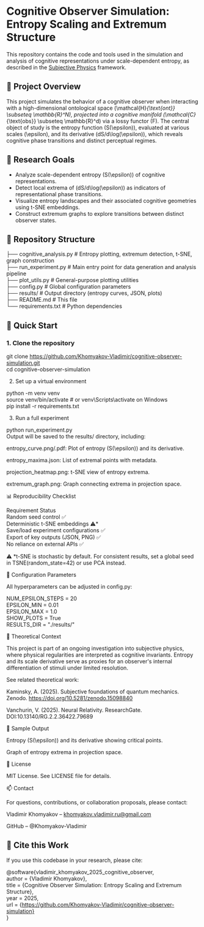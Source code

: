 # Cognitive Observer Simulation: Entropy Scaling and Extremum Structure

This repository contains the code and tools used in the simulation and analysis of cognitive representations under scale-dependent entropy, as described in the [Subjective Physics](https://doi.org/10.5281/zenodo.15544618) framework.

## 🧠 Project Overview

This project simulates the behavior of a cognitive observer when interacting with a high-dimensional ontological space \(\mathcal{H}_{\text{ont}} \subseteq \mathbb{R}^N\), projected into a cognitive manifold \(\mathcal{C}_{\text{obs}} \subseteq \mathbb{R}^d\) via a lossy functor \(F\). The central object of study is the entropy function \(S(\epsilon)\), evaluated at various scales \(\epsilon\), and its derivative \(dS/d\log(\epsilon)\), which reveals cognitive phase transitions and distinct perceptual regimes.

## 🔬 Research Goals

- Analyze scale-dependent entropy \(S(\epsilon)\) of cognitive representations.
- Detect local extrema of \(dS/d\log(\epsilon)\) as indicators of representational phase transitions.
- Visualize entropy landscapes and their associated cognitive geometries using t-SNE embeddings.
- Construct extremum graphs to explore transitions between distinct observer states.

## 📂 Repository Structure

├── cognitive_analysis.py # Entropy plotting, extremum detection, t-SNE, graph construction  
├── run_experiment.py # Main entry point for data generation and analysis pipeline  
├── plot_utils.py # General-purpose plotting utilities  
├── config.py # Global configuration parameters  
├── results/ # Output directory (entropy curves, JSON, plots)  
├── README.md # This file  
└── requirements.txt # Python dependencies

## 🚀 Quick Start

### 1. Clone the repository

git clone https://github.com/Khomyakov-Vladimir/cognitive-observer-simulation.git  
cd cognitive-observer-simulation

2. Set up a virtual environment

python -m venv venv  
source venv/bin/activate  # or venv\Scripts\activate on Windows  
pip install -r requirements.txt

3. Run a full experiment

python run_experiment.py  
Output will be saved to the results/ directory, including:

entropy_curve.png/.pdf: Plot of entropy \(S(\epsilon)\) and its derivative.

entropy_maxima.json: List of extremal points with metadata.

projection_heatmap.png: t-SNE view of entropy extrema.

extremum_graph.png: Graph connecting extrema in projection space.

📊 Reproducibility Checklist

Requirement	Status  
Random seed control	✅  
Deterministic t-SNE embeddings	⚠️*  
Save/load experiment configurations	✅  
Export of key outputs (JSON, PNG)	✅  
No reliance on external APIs	✅  

⚠️ *t-SNE is stochastic by default. For consistent results, set a global seed in TSNE(random_state=42) or use PCA instead.

🔧 Configuration Parameters

All hyperparameters can be adjusted in config.py:

NUM_EPSILON_STEPS = 20  
EPSILON_MIN = 0.01  
EPSILON_MAX = 1.0  
SHOW_PLOTS = True  
RESULTS_DIR = "./results/"

🧠 Theoretical Context

This project is part of an ongoing investigation into subjective physics, where physical regularities are interpreted as cognitive invariants. Entropy and its scale derivative serve as proxies for an observer's internal differentiation of stimuli under limited resolution.

See related theoretical work:

Kaminsky, A. (2025). Subjective foundations of quantum mechanics. Zenodo. https://doi.org/10.5281/zenodo.15098840

Vanchurin, V. (2025). Neural Relativity. ResearchGate. DOI:10.13140/RG.2.2.36422.79689

📎 Sample Output

Entropy \(S(\epsilon)\) and its derivative showing critical points.

Graph of entropy extrema in projection space.

📄 License

MIT License. See LICENSE file for details.

📫 Contact

For questions, contributions, or collaboration proposals, please contact:

Vladimir Khomyakov – khomyakov.vladimir.ru@gmail.com

GitHub – @Khomyakov-Vladimir

## 📖 Cite this Work

If you use this codebase in your research, please cite:

@software{vladimir_khomyakov_2025_cognitive_observer,  
author = {Vladimir Khomyakov},  
title = {Cognitive Observer Simulation: Entropy Scaling and Extremum Structure},  
year = 2025,  
url = {https://github.com/Khomyakov-Vladimir/cognitive-observer-simulation}  
}
